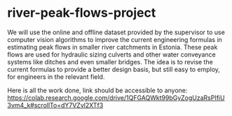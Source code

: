 # river-peak-flows-project

We will use the online and offline dataset provided by the supervisor to use computer vision algorithms to improve the current engineering formulas in estimating peak flows in smaller river catchments in Estonia. These peak flows are used for hydraulic sizing culverts and other water conveyance systems like ditches and even smaller bridges. The idea is to revise the current formulas to provide a better design basis, but still easy to employ, for engineers in the relevant field.

Here is all the work done, link should be accessible to anyone: https://colab.research.google.com/drive/1QFGAQWkt99bGyZogUzaRsPIfiU3vm4_k#scrollTo=dY7VZvl2XTf3
